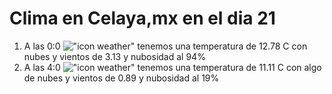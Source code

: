 # Clima en Celaya,mx en el dia 21

1. A las 0:0 !["icon weather"](http://openweathermap.org/img/w/04n.png) tenemos una temperatura de 12.78 C con nubes y  vientos de 3.13 y nubosidad al 94%
1. A las 4:0 !["icon weather"](http://openweathermap.org/img/w/02n.png) tenemos una temperatura de 11.11 C con algo de nubes y  vientos de 0.89 y nubosidad al 19%
